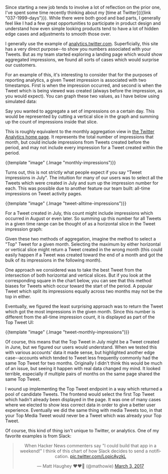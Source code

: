 Since starting a new job tends to involve a lot of reflection on the prior one,
I've spent some time recently thinking about my
[time at Twitter]({{link "037-1999-days"}}).  While there were both good and bad
 parts, I generally feel like I had a few great opportunities to participate in
product design and understand how even simple looking products tend to have a
lot of hidden edge cases and adjustments to smooth those over.

I generally use the example of
[analytics.twitter.com](https://analytics.twitter.com).  Superficially, this
site has a very direct purpose--to show you numbers associated with your
Tweets.  But as my team started exploring a landing page which would show
aggregated impressions, we found all sorts of cases which would surprise our
customers.

<!--BREAK-->

For an example of this, it's interesting to consider that for the purposes of
reporting analytics, a given Tweet impression is associated with two
timestamps.  First is when the impression occurred, and second is when the
Tweet which is being viewed was created (always before the impression, as you
would expect).  You can graph these two values, as I have below using simulated
data:

<div class="centered" id="example00"></div>

Say you wanted to aggregate a set of impressions on a certain day. This would
be represented by cutting a vertical slice in the graph and summing up the
count of impressions inside that slice.

<div class="centered" id="example01"></div>

This is roughly equivalent to the monthly aggregation view in
[the Twitter Analytics home page](https://analytics.twitter.com/user/*/home).
It represents the total number of impressions that month, but could include
impressions from Tweets created before the period, and may not include every
impression for a Tweet created within the period.

<p class="centered">
  {{template "image" (.Image "monthly-impressions")}}
</p>

Turns out, this is not strictly what people expect if you say "Tweet
impressions in July". The intuition for many of our users was to select all the
Tweets which were created in July and sum up the impression number for
each.  This was possible due to another feature our team built: all-time
impressions on Tweet activity pages.

<p class="centered">
  {{template "image" (.Image "tweet-alltime-impressions")}}
</p>

For a Tweet created in July, this count might include impressions which
occurred in August or even later.  So summing up this number for all Tweets in
a given time range can be thought of as a horizontal slice in the Tweet
impression graph:

<div class="centered" id="example02"></div>

Given these two methods of aggregation, imagine the method to select a "Top"
Tweet for a given month.  Selecting the maximum by either horizontal or vertical
slice might return a Tweet created in the wrong month (this could easily happen
if a Tweet was created toward the end of a month and got the bulk of its
impressions in the following month).

One approach we considered was to take the best Tweet from the intersection of
both horizontal and vertical slices.  But if you look at the corresponding
square in the chart below, you can see that this method biases for Tweets which
occur toward the start of the period.  A popular Tweet which split its
impressions equally across two months may not be the top in either.

<div class="centered" id="example03"></div>

Eventually, we figured the least surprising approach was to return the Tweet
which got the most impressions in the given month.  Since this number is
different from the all-time impression count, it is displayed as part of the
Top Tweet UI:

<p class="centered">
  {{template "image" (.Image "tweet-monthly-impressions")}}
</p>

Of course, this means that the Top Tweet in July might be a Tweet created in
June, but we figured our users would understand.  When we tested this with
various accounts' data it made sense, but highlighted another edge
case--accounts which tended to Tweet less frequently commonly had the same Top
Tweet for two months.  Originally I didn't think this would be much of an
issue, but seeing it happen with real data changed my mind.  It looked
terrible, especially if multiple pairs of months on the same page shared the
same Top Tweet.

I wound up implementing the Top Tweet endpoint in a way which
returned a pool of candidate Tweets.  The frontend would select the first
Top Tweet which hadn't already been displayed in the page.  It was one of many
cases where we elected to show less correct data in order to give a better
user experience.  Eventually we did the same thing with media Tweets too, in
that your Top Media Tweet would never be a Tweet which was already your
Top Tweet.

Of course, this kind of thing isn't unique to Twitter, or analytics.  One of
my favorite examples is from Slack:

<blockquote class="twitter-tweet" align="center" data-lang="en"><p lang="en" dir="ltr">When Hacker News commenters say &quot;I could build that app in a weekend!&quot; I think of this chart of how Slack decides to send a notification. <a href="https://t.co/LopicAyzkL">pic.twitter.com/LopicAyzkL</a></p>&mdash; Matt Haughey ❤️❤️💛 (@mathowie) <a href="https://twitter.com/mathowie/status/837735473745289218">March 3, 2017</a></blockquote>
